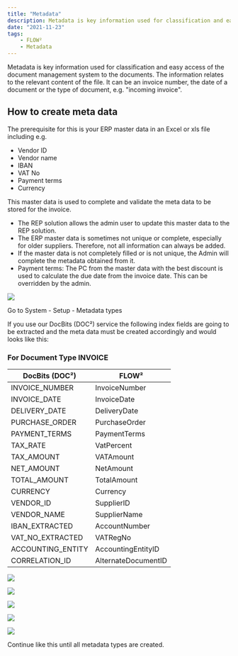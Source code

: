 ```yaml
---
title: "Metadata"
description: Metadata is key information used for classification and easy access of the document management system to the documents. The information relates to the relevant content of the file. It can be an invoice number, the date of a document or the type of document, e.g. "incoming invoice".
date: "2021-11-23"
tags:
    - FLOW²
    - Metadata
---
```


Metadata is key information used for classification and easy access of the document management system to the documents. The information relates to the relevant content of the file. It can be an invoice number, the date of a document or the type of document, e.g. "incoming invoice".

## How to create meta data

The prerequisite for this is your ERP master data in an Excel or xls file including e.g.

- Vendor ID
- Vendor name
- IBAN
- VAT No
- Payment terms
- Currency

This master data is used to complete and validate the meta data to be stored for the invoice.

- The REP solution allows the admin user to update this master data to the REP solution.
- The ERP master data is sometimes not unique or complete, especially for older suppliers. Therefore, not all information can always be added.
- If the master data is not completely filled or is not unique, the Admin will complete the metadata obtained from it.
- Payment terms: The PC from the master data with the best discount is used to calculate the due date from the invoice date. This can be overridden by the admin.

![](/_images/docbits/FLOW2_System_Setup_Metadata-types-1024x572.png)

Go to System - Setup - Metadata types

If you use our DocBits (DOC²) service the following index fields are going to be extracted and the meta data must be created accordingly and would looks like this:

### For Document Type INVOICE

| DocBits (DOC²) | FLOW² |
| --- | --- |
| INVOICE\_NUMBER | InvoiceNumber |
| INVOICE\_DATE | InvoiceDate |
| DELIVERY\_DATE | DeliveryDate |
| PURCHASE\_ORDER | PurchaseOrder |
| PAYMENT\_TERMS | PaymentTerms |
| TAX\_RATE | VatPercent |
| TAX\_AMOUNT | VATAmount |
| NET\_AMOUNT | NetAmount |
| TOTAL\_AMOUNT | TotalAmount |
| CURRENCY | Currency |
| VENDOR\_ID | SupplierID |
| VENDOR\_NAME | SupplierName |
| IBAN\_EXTRACTED | AccountNumber |
| VAT\_NO\_EXTRACTED | VATRegNo |
| ACCOUNTING\_ENTITY | AccountingEntityID |
| CORRELATION\_ID | AlternateDocumentID |

![](/_images/docbits/FLOW2_Metadata-types_create-new-1024x583.png)

![](/_images/docbits/FLOW2_Create-Matadata-type-1024x592.png)

![](/_images/docbits/FLOW2_Create-next-Metadata-type-1024x570.png)

![](/_images/docbits/FLOW2_Create-Metadata-type-and-save-1024x480.png)

![](/_images/docbits/FLOW2_Metadata-type-created-successfully-1024x586.png)

Continue like this until all metadata types are created.
